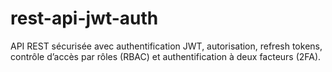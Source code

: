 # rest-api-jwt-auth
API REST sécurisée avec authentification JWT, autorisation, refresh tokens, contrôle d’accès par rôles (RBAC) et authentification à deux facteurs (2FA).
